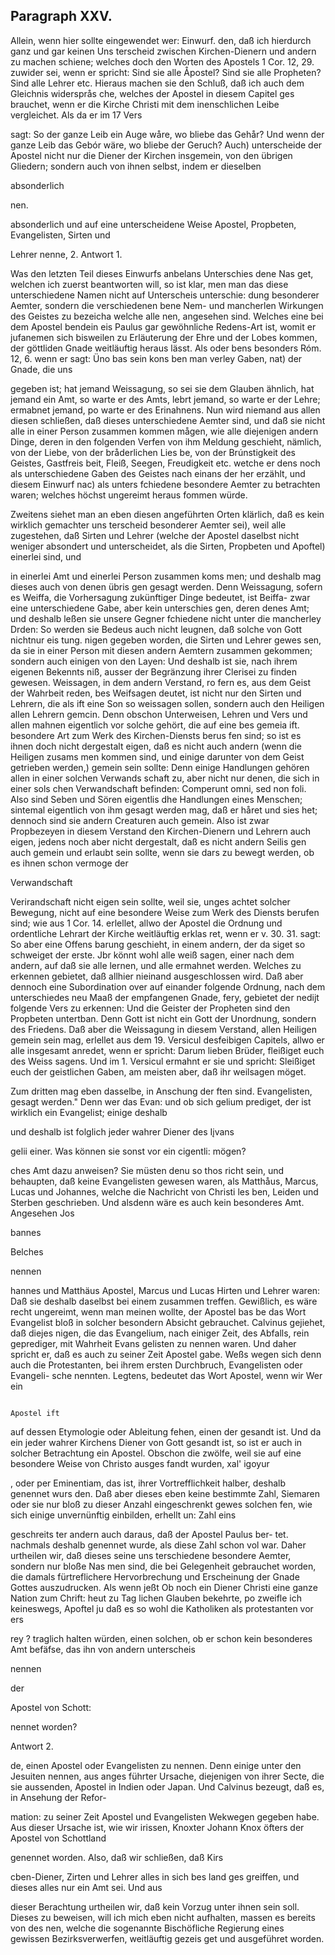 
<!-- Seite 445 -->
Paragraph  XXV.
---------------

Allein, wenn hier sollte eingewendet wer: Einwurf. den, daß ich hierdurch ganz und gar keinen Uns terscheid zwischen Kirchen-Dienern und andern zu machen schiene; welches doch den Worten des Apostels 1 Cor. 12, 29. zuwider sei, wenn er spricht: Sind sie alle Åpostel? Sind sie alle Propheten? Sind alle Lehrer etc. Hieraus machen sie den Schluß, daß ich auch dem Gleichnis widersprås che, welches der Apostel in diesem Capitel ges brauchet, wenn er die Kirche Christi mit dem inenschlichen Leibe vergleichet. Als da er im 17 Vers

sagt: So der ganze Leib ein Auge wåre, wo bliebe das Gehår? Und wenn der ganze Leib das Gebór wäre, wo bliebe der Geruch? Auch) unterscheide der Apostel nicht nur die Diener der Kirchen insgemein, von den übrigen Gliedern; sondern auch von ihnen selbst, indem er dieselben

absonderlich




nen.
<!-- Seite 446 -->
absonderlich und auf eine unterscheidene Weise Apostel, Propbeten, Evangelisten, Sirten und

Lehrer nenne, 2. Antwort 1.

Was den letzten Teil dieses Einwurfs anbelans Unterschies dene Nas get, welchen ich zuerst beantworten will, so ist klar, men man das diese unterschiedene Namen nicht auf Unterscheis unterschie: dung besonderer Aemter, sondern die verschiedenen bene Nem- und mancherlen Wirkungen des Geistes zu bezeicha welche alle nen, angesehen sind. Welches eine bei dem Apostel bendein eis Paulus gar gewöhnliche Redens-Art ist, womit er jufanemen sich bisweilen zu Erläuterung der Ehre und der Lobes kommen, der göttliden Gnade weitläuftig heraus lässt. Als oder bens besonders Róm. 12, 6. wenn er sagt: Üno bas sein kons ben man verley Gaben, nat) der Gnade, die uns

gegeben ist; hat jemand Weissagung, so sei sie dem Glauben ähnlich, hat jemand ein Amt, so warte er des Amts, lebrt jemand, so warte er der Lehre; ermabnet jemand, po warte er des Erinahnens. Nun wird niemand aus allen diesen schließen, daß dieses unterschiedene Aemter sind, und daß sie nicht alle in einer Person zusammen kommen mågen, wie alle diejenigen andern Dinge, deren in den folgenden Verfen von ihm Meldung geschieht, nämlich, von der Liebe, von der bråderlichen Lies be, von der Brúnstigkeit des Geistes, Gastfreis beit, Fleiß, Seegen, Freudigkeit etc. wetche er dens noch als unterschiedene Gaben des Geistes nach einans der her erzählt, und diesem Einwurf nac) als unters fchiedene besondere Aemter zu betrachten waren; welches höchst ungereimt heraus fommen würde.

Zweitens siehet man an eben diesen angeführten Orten klärlich, daß es kein wirklich gemachter uns terscheid besonderer Aemter sei), weil alle zugestehen, daß Sirten und Lehrer (welche der Apostel daselbst nicht weniger absondert und unterscheidet, als die Sirten, Propbeten und Apoftel) einerlei sind, und
<!-- Seite 447 -->
 in einerlei Amt und einerlei Person zusammen koms
men; und deshalb
 mag dieses auch von denen übris
 gen gesagt werden. Denn Weissagung, sofern es Weiffa,
die Vorhersagung zukünftiger Dinge bedeutet, ist Beiffa-
zwar eine unterschiedene Gabe, aber kein unterschies gen, deren
denes Amt; und deshalb
 leßen sie unsere Gegner fchiedene
nicht unter die mancherley Drden: So werden sie Bedeus
auch nicht leugnen, daß solche von Gott nichtnur eis tung.
nigen gegeben worden, die Sirten und Lehrer gewes
sen, da sie in einer Person mit diesen andern Aemtern
zusammen gekommen; sondern auch einigen von den
Layen: Und deshalb ist sie, nach ihrem eigenen Bekennts
niß, ausser der Begränzung ihrer Clerisei zu finden
gewesen. Weissagen, in dem andern Verstand, ro
fern es, aus dem Geist der Wahrbeit reden, bes Weifsagen
deutet, ist nicht nur den Sirten und Lehrern, die als ift eine Son
so weissagen sollen, sondern auch den Heiligen allen Lehrern
gemcin. Denn obschon Unterweisen, Lehren und Vers und allen
mahnen eigentlich vor solche gehört, die auf eine bes gemeia ift.
besondere Art zum Werk des Kirchen-Diensts berus
fen sind; so ist es ihnen doch nicht dergestalt eigen,
daß es nicht auch andern (wenn die Heiligen zusams
men kommen sind, und einige darunter von dem Geist
getrieben werden,) gemein sein sollte: Denn einige
Handlungen gehören allen in einer solchen Verwands
schaft zu, aber nicht nur denen, die sich in einer sols
chen Verwandschaft befinden: Comperunt omni,
sed non foli. Also sind Seben und Sören eigentlis
dhe Handlungen eines Menschen; sintemal eigentlich
von ihm gesagt werden mag, daß er håret und sies
het; dennoch sind sie andern Creaturen auch gemein.
Also ist zwar Propbezeyen in diesem Verstand den
Kirchen-Dienern und Lehrern auch eigen, jedens
noch aber nicht dergestalt, daß es nicht andern Seilis
gen auch gemein und erlaubt sein sollte, wenn sie dars
zu bewegt werden, ob es ihnen schon vermoge der

Verwandschaft
<!-- Seite 448 -->

Verirandschaft nicht eigen sein sollte, weil sie, unges achtet solcher Bewegung, nicht auf eine besondere Weise zum Werk des Diensts berufen sind; wie aus 1 Cor. 14. erlellet, allwo der Apostel die Ordnung und ordentliche Lehrart der Kirche weitläuftig erklas ret, wenn er v. 30. 31. sagt: So aber eine Offens barung geschieht, in einem andern, der da siget so schweiget der erste. Jbr könnt wohl alle weiß sagen, einer nach dem andern, auf daß sie alle lernen, und alle ermahnet werden. Welches zu erkennen gebietet, daß allhier nieinand ausgeschlossen wird. Daß aber dennoch eine Subordination over auf einander folgende Ordnung, nach dem unterschiedes neu Maaß der empfangenen Gnade, fery, gebietet der nedijt folgende Vers zu erkennen: Und die Geister der Propheten sind den Propbeten untertban. Denn Gott ist nicht ein Gott der Unordnung, sondern des Friedens. Daß aber die Weissagung in diesem Verstand, allen Heiligen gemein sein mag, erlellet aus dem 19. Versicul desfeibigen Capitels, allwo er alle insgesamt anredet, wenn er spricht: Darum lieben Brüder, fleißiget euch des Weiss sagens. Und im 1. Versicul ermahnt er sie und spricht: Sleißiget euch der geistlichen Gaben, am meisten aber, daß ihr weilsagen möget.

Zum dritten mag eben dasselbe, in Anschung der ften sind. Evangelisten, gesagt werden." Denn wer das Evan: und ob sich gelium prediget, der ist wirklich ein Evangelist; einige deshalb

und deshalb ist folglich jeder wahrer Diener des Iįvans

gelii einer. Was können sie sonst vor ein cigentli: mögen?

ches Amt dazu anweisen? Sie müsten denu so thos richt sein, und behaupten, daß keine Evangelisten gewesen waren, als Matthåus, Marcus, Lucas und Johannes, welche die Nachricht von Christi les ben, Leiden und Sterben geschrieben. Und alsdenn wäre es auch kein besonderes Amt. Angesehen Jos

bannes

Belches

nennen
<!-- Seite 449 -->
 hannes und Matthäus Apostel, Marcus und Lucas
Hirten und Lehrer waren: Daß sie deshalb daselbst bei
einem zusammen treffen. Gewißlich, es wäre recht
ungereimt, wenn man meinen wollte, der Apostel bas
be das Wort Evangelist bloß in solcher besondern
Absicht gebrauchet. Calvinus gejiehet, daß diejes
nigen, die das Evangelium, nach einiger Zeit,
des Abfalls, rein geprediger, mit Wahrheit Evans
gelisten zu nennen waren. Und daher spricht er,
daß es auch zu seiner Zeit Apostel gabe. Weßs
wegen sich denn auch die Protestanten, bei ihrem
ersten Durchbruch, Evangelisten oder Evangeli-
sche nennten.
  Legtens, bedeutet das Wort Apostel, wenn wir Wer ein

                                                                         Apostel ift
auf dessen Etymologie oder Ableitung fehen, einen
der gesandt ist. Und da ein jeder wahrer Kirchens
Diener von Gott gesandt ist, so ist er auch in solcher
Betrachtung ein Apostel. Obschon die zwölfe,
weil sie auf eine besondere Weise von Christo ausges
fandt wurden, xal' igoyur

, oder per Eminentiam, das ist, ihrer Vortrefflichkeit halber, deshalb genennet wurs den. Daß aber dieses eben keine bestimmte Zahl, Siemaren oder sie nur bloß zu dieser Anzahl eingeschrenkt gewes solchen fen, wie sich einige unvernünftig einbilden, erhellt un: Zahl eins

geschreits ter andern auch daraus, daß der Apostel Paulus ber- tet. nachmals deshalb genennet wurde, als diese Zahl schon vol war. Daher urtheilen wir, daß dieses seine uns terschiedene besondere Aemter, sondern nur bloße Nas men sind, die bei Gelegenheit gebrauchet worden, die damals fürtreflichere Hervorbrechung und Erscheinung der Gnade Gottes auszudrucken. Als wenn jeßt Ob noch ein Diener Christi eine ganze Nation zum Chrift: heut zu Tag lichen Glauben bekehrte, po zweifle ich keineswegs, Apoftel ju daß es so wohl die Katholiken als protestanten vor ers

rey ? traglich halten würden, einen solchen, ob er schon kein besonderes Amt befäfse, das ihn von andern unterscheis

nennen



der

Apostel von Schott:

nennet worden?

Antwort 2.
<!-- Seite 450 -->
de, einen Apostel oder Evangelisten zu nennen.
Denn einige unter den Jesuiten nennen, aus anges
führter Ursache, diejenigen von ihrer Secte, die sie
aussenden, Apostel in Indien oder Japan. Und
Calvinus bezeugt, daß es, in Ansehung der Refor-

mation: zu seiner Zeit Apostel und Evangelisten Wekwegen gegeben habe. Aus dieser Ursache ist, wie wir irissen, Knoxter Johann Knox öfters der Apostel von Schottland

genennet worden. Also, daß wir schließen, daß Kirs

cben-Diener, Zirten und Lehrer alles in sich bes land ges greiffen, und dieses alles nur ein Amt sei. Und aus

dieser Berachtung urtheilen wir, daß kein Vorzug
unter ihnen sein soll. Dieses zu beweisen, will ich
mich eben nicht aufhalten, massen es bereits von des
nen, welche die sogenannte Bischöfliche Regierung
eines gewissen Bezirksverwerfen, weitläuftig gezeis
get und ausgeführet worden.

